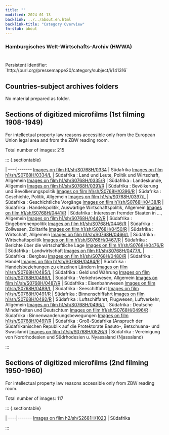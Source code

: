 ```yaml
---
title: ""
modified: 2024-01-13
backlink: ../../about.en.html
backlink-title: "Category Overview"
fn-stub: about
---
```


### Hamburgisches Welt-Wirtschafts-Archiv (HWWA)

# 

<div class="hint">Persistent Identifier: `http://purl.org/pressemappe20/category/subject/i/141316`</div>







## Countries-subject archives folders





No material prepared as folder.



<a id="filmsections" />

## Sections of digitized microfilms (1st filming 1908-1949)

<p>For intellectual property law reasons accessible only from the European Union legal area and from the ZBW reading room.</p>



<p>Total number of images: 215</p>




::: {.sectiontable}

 | 
----|-------
<a class="btn" href="https://pm20.zbw.eu/film/h1/sh/S0768H/0334" rel="nofollow">Images on film h1/sh/S0768H/0334</a> | Südafrika
<a class="btn" href="https://pm20.zbw.eu/film/h1/sh/S0768H/0334/L" rel="nofollow">Images on film h1/sh/S0768H/0334/L</a> | Südafrika : Land und Leute, Politik und Wirtschaft, Allgemein
<a class="btn" href="https://pm20.zbw.eu/film/h1/sh/S0768H/0335/R" rel="nofollow">Images on film h1/sh/S0768H/0335/R</a> | Südafrika : Landeskunde, Allgemein
<a class="btn" href="https://pm20.zbw.eu/film/h1/sh/S0768H/0391/R" rel="nofollow">Images on film h1/sh/S0768H/0391/R</a> | Südafrika : Bevölkerung und Bevölkerungspolitik
<a class="btn" href="https://pm20.zbw.eu/film/h1/sh/S0768H/0396/R" rel="nofollow">Images on film h1/sh/S0768H/0396/R</a> | Südafrika : Geschichte, Politik, Allgemein
<a class="btn" href="https://pm20.zbw.eu/film/h1/sh/S0768H/0397/L" rel="nofollow">Images on film h1/sh/S0768H/0397/L</a> | Südafrika : Geschichtliche Vorgänge
<a class="btn" href="https://pm20.zbw.eu/film/h1/sh/S0768H/0438/R" rel="nofollow">Images on film h1/sh/S0768H/0438/R</a> | Südafrika : Handelspolitik, Auswärtige Wirtschaftspolitik, Allgemein
<a class="btn" href="https://pm20.zbw.eu/film/h1/sh/S0768H/0441/R" rel="nofollow">Images on film h1/sh/S0768H/0441/R</a> | Südafrika : Interessen fremder Staaten in …, Allgemein
<a class="btn" href="https://pm20.zbw.eu/film/h1/sh/S0768H/0442/R" rel="nofollow">Images on film h1/sh/S0768H/0442/R</a> | Südafrika : Eingeborenenpolitik
<a class="btn" href="https://pm20.zbw.eu/film/h1/sh/S0768H/0446/R" rel="nofollow">Images on film h1/sh/S0768H/0446/R</a> | Südafrika : Zollwesen, Zolltarife
<a class="btn" href="https://pm20.zbw.eu/film/h1/sh/S0768H/0450/R" rel="nofollow">Images on film h1/sh/S0768H/0450/R</a> | Südafrika : Wirtschaft, Allgemein
<a class="btn" href="https://pm20.zbw.eu/film/h1/sh/S0768H/0466/L" rel="nofollow">Images on film h1/sh/S0768H/0466/L</a> | Südafrika : Wirtschaftspolitik
<a class="btn" href="https://pm20.zbw.eu/film/h1/sh/S0768H/0467/R" rel="nofollow">Images on film h1/sh/S0768H/0467/R</a> | Südafrika : Berichte über die wirtschaftliche Lage
<a class="btn" href="https://pm20.zbw.eu/film/h1/sh/S0768H/0476/R" rel="nofollow">Images on film h1/sh/S0768H/0476/R</a> | Südafrika : Landwirtschaft
<a class="btn" href="https://pm20.zbw.eu/film/h1/sh/S0768H/0477/L" rel="nofollow">Images on film h1/sh/S0768H/0477/L</a> | Südafrika : Bergbau
<a class="btn" href="https://pm20.zbw.eu/film/h1/sh/S0768H/0480/R" rel="nofollow">Images on film h1/sh/S0768H/0480/R</a> | Südafrika : Handel
<a class="btn" href="https://pm20.zbw.eu/film/h1/sh/S0768H/0484/R" rel="nofollow">Images on film h1/sh/S0768H/0484/R</a> | Südafrika : Handelsbeziehungen zu einzelnen Ländern
<a class="btn" href="https://pm20.zbw.eu/film/h1/sh/S0768H/0485/L" rel="nofollow">Images on film h1/sh/S0768H/0485/L</a> | Südafrika : Geld und Währung
<a class="btn" href="https://pm20.zbw.eu/film/h1/sh/S0768H/0486/L" rel="nofollow">Images on film h1/sh/S0768H/0486/L</a> | Südafrika : Verkehrswesen, Allgemein
<a class="btn" href="https://pm20.zbw.eu/film/h1/sh/S0768H/0487/R" rel="nofollow">Images on film h1/sh/S0768H/0487/R</a> | Südafrika : Eisenbahnwesen
<a class="btn" href="https://pm20.zbw.eu/film/h1/sh/S0768H/0489/L" rel="nofollow">Images on film h1/sh/S0768H/0489/L</a> | Südafrika : Seeschiffahrt
<a class="btn" href="https://pm20.zbw.eu/film/h1/sh/S0768H/0491/R" rel="nofollow">Images on film h1/sh/S0768H/0491/R</a> | Südafrika : Binnenschiffahrt
<a class="btn" href="https://pm20.zbw.eu/film/h1/sh/S0768H/0492/R" rel="nofollow">Images on film h1/sh/S0768H/0492/R</a> | Südafrika : Luftschiffahrt, Flugwesen, Luftverkehr, Allgemein
<a class="btn" href="https://pm20.zbw.eu/film/h1/sh/S0768H/0496/L" rel="nofollow">Images on film h1/sh/S0768H/0496/L</a> | Südafrika : Deutsche Minderheiten und Deutschtum
<a class="btn" href="https://pm20.zbw.eu/film/h1/sh/S0768H/0496/R" rel="nofollow">Images on film h1/sh/S0768H/0496/R</a> | Südafrika : Binnenwanderungsbewegungen
<a class="btn" href="https://pm20.zbw.eu/film/h1/sh/S0768H/0497/R" rel="nofollow">Images on film h1/sh/S0768H/0497/R</a> | Südafrika : Groß-Südafrika (Anspruch der Südafrikanischen Republik auf die Protektorate Basuto-, Betschuana- und Swasiland)
<a class="btn" href="https://pm20.zbw.eu/film/h1/sh/S0768H/0526/R" rel="nofollow">Images on film h1/sh/S0768H/0526/R</a> | Südafrika : Vereinigung von Nordrhodesien und Südrhodesien u. Nyassaland (Njassaland)


:::




## Sections of digitized microfilms (2nd filming 1950-1960)

<p>For intellectual property law reasons accessible only from ZBW reading room.</p>



<p>Total number of images: 117</p>




::: {.sectiontable}

 | 
----|-------
<a class="btn" href="https://pm20.zbw.eu/film/h2/sh/S2681H/1023" rel="nofollow">Images on film h2/sh/S2681H/1023</a> | Südafrika


:::
















